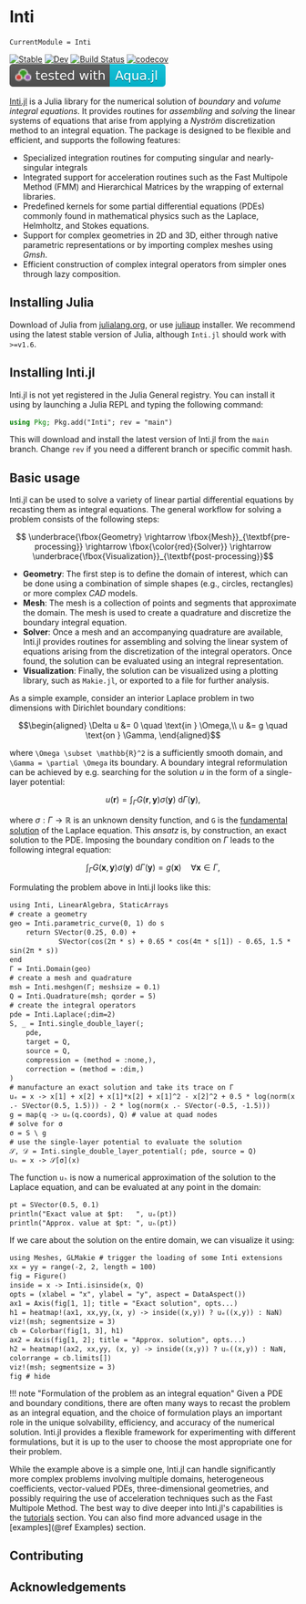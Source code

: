 # Inti

```@meta
CurrentModule = Inti
```

[![Stable](https://img.shields.io/badge/docs-stable-blue.svg)](https://IntegralEquations.github.io/Inti.jl/stable/)
[![Dev](https://img.shields.io/badge/docs-dev-blue.svg)](https://IntegralEquations.github.io/Inti.jl/dev/)
[![Build Status](https://github.com/IntegralEquations/Inti.jl/actions/workflows/CI.yml/badge.svg?branch=main)](https://github.com/IntegralEquations/Inti.jl/actions/workflows/CI.yml?query=branch%3Amain)
[![codecov](https://codecov.io/gh/IntegralEquations/Inti.jl/graph/badge.svg?token=2VF6BR8LA0)](https://codecov.io/gh/IntegralEquations/Inti.jl)
[![Aqua](https://raw.githubusercontent.com/JuliaTesting/Aqua.jl/master/badge.svg)](https://github.com/JuliaTesting/Aqua.jl)

[Inti.jl](https://github.com/IntegralEquations/Inti.jl) is a Julia library for
the numerical solution of *boundary* and *volume integral equations*. It
provides routines for *assembling* and *solving* the linear systems of equations
that arise from applying a *Nyström* discretization method to an integral
equation. The package is designed to be flexible and efficient, and supports the
following features:

- Specialized integration routines for computing singular and nearly-singular
  integrals
- Integrated support for acceleration routines such as the Fast Multipole Method (FMM) and
  Hierarchical Matrices by the wrapping of external libraries.
- Predefined kernels for some partial differential equations (PDEs) commonly
  found in mathematical physics such as the Laplace, Helmholtz, and Stokes
  equations.
- Support for complex geometries in 2D and 3D, either through native parametric
  representations or by importing complex meshes using *Gmsh*.
- Efficient construction of complex integral operators from simpler ones through
  lazy composition.

## Installing Julia

Download of Julia from [julialang.org](https://julialang.org/downloads/), or use
[juliaup](https://github.com/JuliaLang/juliaup) installer. We recommend using
the latest stable version of Julia, although `Inti.jl` should work with
`>=v1.6`.

## Installing Inti.jl

Inti.jl is not yet registered in the Julia General registry. You can install it
using by launching a Julia REPL and typing the following command:

```julia
using Pkg; Pkg.add("Inti"; rev = "main")
```

This will download and install the latest version of Inti.jl from the `main`
branch. Change `rev` if you need a different branch or specific commit hash.

## Basic usage

Inti.jl can be used to solve a variety of linear partial differential equations
by recasting them as integral equations. The general workflow for solving a
problem consists of the following steps:

```math
    \underbrace{\fbox{Geometry} \rightarrow \fbox{Mesh}}_{\textbf{pre-processing}} \rightarrow \fbox{\color{red}{Solver}} \rightarrow \underbrace{\fbox{Visualization}}_{\textbf{post-processing}}
```

- **Geometry**: The first step is to define the domain of interest, which can be
  done using a combination of simple shapes (e.g., circles, rectangles) or more
  complex *CAD* models.
- **Mesh**: The mesh is a collection of points and segments that approximate the
  domain. The mesh is used to create a quadrature and discretize the boundary
  integral equation.
- **Solver**: Once a mesh and an accompanying quadrature are available, Inti.jl
  provides routines for assembling and solving the linear system of equations
  arising from the discretization of the integral operators. Once found, the
  solution can be evaluated using an integral representation.
- **Visualization**: Finally, the solution can be visualized using a plotting library, such
  as `Makie.jl`, or exported to a file for further analysis.

As a simple example, consider an interior Laplace problem in two dimensions with
Dirichlet boundary conditions:

```math
\begin{aligned}
\Delta u &= 0 \quad \text{in } \Omega,\\ 
u &= g \quad \text{on } \Gamma,
\end{aligned}
```

where ``\Omega \subset \mathbb{R}^2`` is a sufficiently smooth domain, and
``\Gamma = \partial \Omega`` its boundary. A boundary integral reformulation can
be achieved by e.g. searching for the solution $u$ in the form of a single-layer
potential:

```math
u(\boldsymbol{r}) = \int_\Gamma G(\boldsymbol{r},\boldsymbol{y})\sigma(\boldsymbol{y}) \ \mathrm{d}\Gamma(\boldsymbol{y}),
```

where $\sigma : \Gamma \to \mathbb{R}$ is an unknown density function, and ``G``
is the [fundamental
solution](https://en.wikipedia.org/wiki/Fundamental_solution) of the Laplace
equation. This *ansatz* is, by construction, an exact solution to the PDE.
Imposing the boundary condition on $\Gamma$ leads to the following integral equation:

```math
    \int_\Gamma G(\boldsymbol{x},\boldsymbol{y})\sigma(\boldsymbol{y}) \ \mathrm{d}\Gamma(\boldsymbol{y}) = g(\boldsymbol{x}) \quad \forall \boldsymbol{x} \in \Gamma,
```

Formulating the problem above in Inti.jl looks like this:

```@example lap2d
using Inti, LinearAlgebra, StaticArrays
# create a geometry
geo = Inti.parametric_curve(0, 1) do s
    return SVector(0.25, 0.0) +
            SVector(cos(2π * s) + 0.65 * cos(4π * s[1]) - 0.65, 1.5 * sin(2π * s))
end
Γ = Inti.Domain(geo)
# create a mesh and quadrature
msh = Inti.meshgen(Γ; meshsize = 0.1)
Q = Inti.Quadrature(msh; qorder = 5)
# create the integral operators
pde = Inti.Laplace(;dim=2)
S, _ = Inti.single_double_layer(;
    pde, 
    target = Q,
    source = Q,
    compression = (method = :none,),
    correction = (method = :dim,)
)
# manufacture an exact solution and take its trace on Γ
uₑ = x -> x[1] + x[2] + x[1]*x[2] + x[1]^2 - x[2]^2 + 0.5 * log(norm(x .- SVector(0.5, 1.5))) - 2 * log(norm(x .- SVector(-0.5, -1.5)))
g = map(q -> uₑ(q.coords), Q) # value at quad nodes
# solve for σ
σ = S \ g
# use the single-layer potential to evaluate the solution
𝒮, 𝒟 = Inti.single_double_layer_potential(; pde, source = Q)
uₕ = x -> 𝒮[σ](x)
```

The function `uₕ` is now a numerical approximation of the solution to the
Laplace equation, and can be evaluated at any point in the domain:

```@example lap2d
pt = SVector(0.5, 0.1)
println("Exact value at $pt:   ", uₑ(pt))
println("Approx. value at $pt: ", uₕ(pt))
```

If we care about the solution on the entire domain, we can visualize it using:

```@example lap2d
using Meshes, GLMakie # trigger the loading of some Inti extensions
xx = yy = range(-2, 2, length = 100)
fig = Figure()
inside = x -> Inti.isinside(x, Q) 
opts = (xlabel = "x", ylabel = "y", aspect = DataAspect())
ax1 = Axis(fig[1, 1]; title = "Exact solution", opts...)
h1 = heatmap!(ax1, xx,yy,(x, y) -> inside((x,y)) ? uₑ((x,y)) : NaN)
viz!(msh; segmentsize = 3)
cb = Colorbar(fig[1, 3], h1)
ax2 = Axis(fig[1, 2]; title = "Approx. solution", opts...)
h2 = heatmap!(ax2, xx,yy, (x, y) -> inside((x,y)) ? uₕ((x,y)) : NaN, colorrange = cb.limits[])
viz!(msh; segmentsize = 3)
fig # hide
```

!!! note "Formulation of the problem as an integral equation"
    Given a PDE and boundary conditions, there are often many ways to recast the
    problem as an integral equation, and the choice of formulation plays an
    important role in the unique solvability, efficiency, and accuracy of the
    numerical solution. Inti.jl provides a flexible framework for experimenting
    with different formulations, but it is up to the user to choose the most
    appropriate one for their problem.

While the example above is a simple one, Inti.jl can handle significantly more
complex problems involving multiple domains, heterogeneous coefficients,
vector-valued PDEs, three-dimensional geometries, and possibly requiring the use
of acceleration techniques such as the Fast Multipole Method. The best way to
dive deeper into Inti.jl's capabilities is the [tutorials](@ref "Getting
started") section. You can also find more advanced usage in the [examples](@ref
Examples) section.

## Contributing

## Acknowledgements
